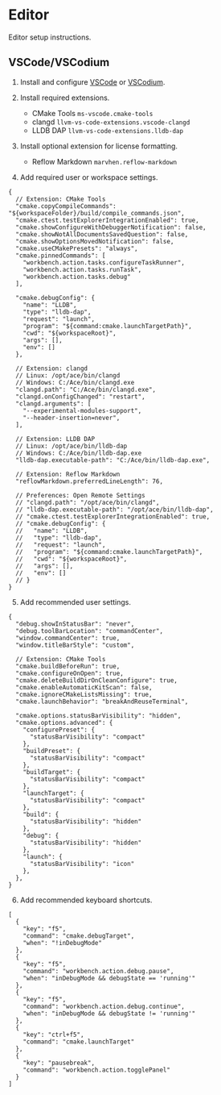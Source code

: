 # Editor
Editor setup instructions.

## VSCode/VSCodium
1. Install and configure [VSCode][vsc] or [VSCodium][vsu].

2. Install required extensions.
   * CMake Tools `ms-vscode.cmake-tools`
   * clangd `llvm-vs-code-extensions.vscode-clangd`
   * LLDB DAP `llvm-vs-code-extensions.lldb-dap`

3. Install optional extension for license formatting.
   * Reflow Markdown `marvhen.reflow-markdown`

4. Add required user or workspace settings.

```json5
{
  // Extension: CMake Tools
  "cmake.copyCompileCommands": "${workspaceFolder}/build/compile_commands.json",
  "cmake.ctest.testExplorerIntegrationEnabled": true,
  "cmake.showConfigureWithDebuggerNotification": false,
  "cmake.showNotAllDocumentsSavedQuestion": false,
  "cmake.showOptionsMovedNotification": false,
  "cmake.useCMakePresets": "always",
  "cmake.pinnedCommands": [
    "workbench.action.tasks.configureTaskRunner",
    "workbench.action.tasks.runTask",
    "workbench.action.tasks.debug"
  ],

  "cmake.debugConfig": {
    "name": "LLDB",
    "type": "lldb-dap",
    "request": "launch",
    "program": "${command:cmake.launchTargetPath}",
    "cwd": "${workspaceRoot}",
    "args": [],
    "env": []
  },

  // Extension: clangd
  // Linux: /opt/ace/bin/clangd
  // Windows: C:/Ace/bin/clangd.exe
  "clangd.path": "C:/Ace/bin/clangd.exe",
  "clangd.onConfigChanged": "restart",
  "clangd.arguments": [
    "--experimental-modules-support",
    "--header-insertion=never",
  ],

  // Extension: LLDB DAP
  // Linux: /opt/ace/bin/lldb-dap
  // Windows: C:/Ace/bin/lldb-dap.exe
  "lldb-dap.executable-path": "C:/Ace/bin/lldb-dap.exe",

  // Extension: Reflow Markdown
  "reflowMarkdown.preferredLineLength": 76,

  // Preferences: Open Remote Settings
  // "clangd.path": "/opt/ace/bin/clangd",
  // "lldb-dap.executable-path": "/opt/ace/bin/lldb-dap",
  // "cmake.ctest.testExplorerIntegrationEnabled": true,
  // "cmake.debugConfig": {
  //   "name": "LLDB",
  //   "type": "lldb-dap",
  //   "request": "launch",
  //   "program": "${command:cmake.launchTargetPath}",
  //   "cwd": "${workspaceRoot}",
  //   "args": [],
  //   "env": []
  // }
}
```

5. Add recommended user settings.

```json5
{
  "debug.showInStatusBar": "never",
  "debug.toolBarLocation": "commandCenter",
  "window.commandCenter": true,
  "window.titleBarStyle": "custom",

  // Extension: CMake Tools
  "cmake.buildBeforeRun": true,
  "cmake.configureOnOpen": true,
  "cmake.deleteBuildDirOnCleanConfigure": true,
  "cmake.enableAutomaticKitScan": false,
  "cmake.ignoreCMakeListsMissing": true,
  "cmake.launchBehavior": "breakAndReuseTerminal",

  "cmake.options.statusBarVisibility": "hidden",
  "cmake.options.advanced": {
    "configurePreset": {
      "statusBarVisibility": "compact"
    },
    "buildPreset": {
      "statusBarVisibility": "compact"
    },
    "buildTarget": {
      "statusBarVisibility": "compact"
    },
    "launchTarget": {
      "statusBarVisibility": "compact"
    },
    "build": {
      "statusBarVisibility": "hidden"
    },
    "debug": {
      "statusBarVisibility": "hidden"
    },
    "launch": {
      "statusBarVisibility": "icon"
    },
  },
}
```

6. Add recommended keyboard shortcuts.

```json5
[
  {
    "key": "f5",
    "command": "cmake.debugTarget",
    "when": "!inDebugMode"
  },
  {
    "key": "f5",
    "command": "workbench.action.debug.pause",
    "when": "inDebugMode && debugState == 'running'"
  },
  {
    "key": "f5",
    "command": "workbench.action.debug.continue",
    "when": "inDebugMode && debugState != 'running'"
  },
  {
    "key": "ctrl+f5",
    "command": "cmake.launchTarget"
  },
  {
    "key": "pausebreak",
    "command": "workbench.action.togglePanel"
  }
]
```

[vsc]: https://code.visualstudio.com/
[vsu]: https://vscodium.com/
